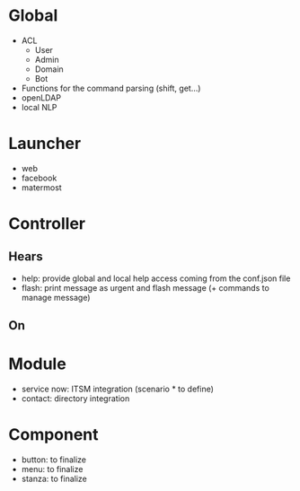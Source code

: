 # Global
- ACL
    - User
    - Admin
    - Domain
    - Bot
- Functions for the command parsing (shift, get...)
- openLDAP
- local NLP

# Launcher
- web
- facebook
- matermost

# Controller
## Hears
- help: provide global and local help access coming from the conf.json
file
- flash: print message as urgent and flash message (+ commands to
manage message)
## On

# Module
- service now: ITSM integration (scenario * to define)
- contact: directory integration

# Component
- button: to finalize
- menu: to finalize
- stanza: to finalize
